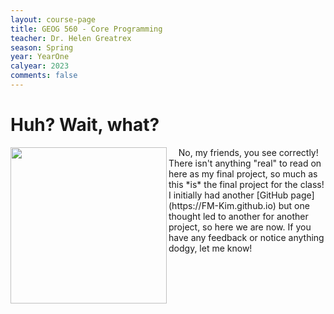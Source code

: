 ```yaml
---
layout: course-page
title: GEOG 560 - Core Programming
teacher: Dr. Helen Greatrex
season: Spring
year: YearOne
calyear: 2023
comments: false
---
```


# Huh? Wait, what? 

<img align="left" width="250" height="250" margin="2px" src="https://media.giphy.com/media/l4JA1COQqiZB6/giphy.gif">
&nbsp;&nbsp;&nbsp;&nbsp;No, my friends, you see correctly! There isn't anything "real" to read on here as my final project, so much as this *is* the final project for the class! I initially had another [GitHub page](https://FM-Kim.github.io) but one thought led to another for another project, so here we are now. If you have any feedback or notice anything dodgy, let me know!
